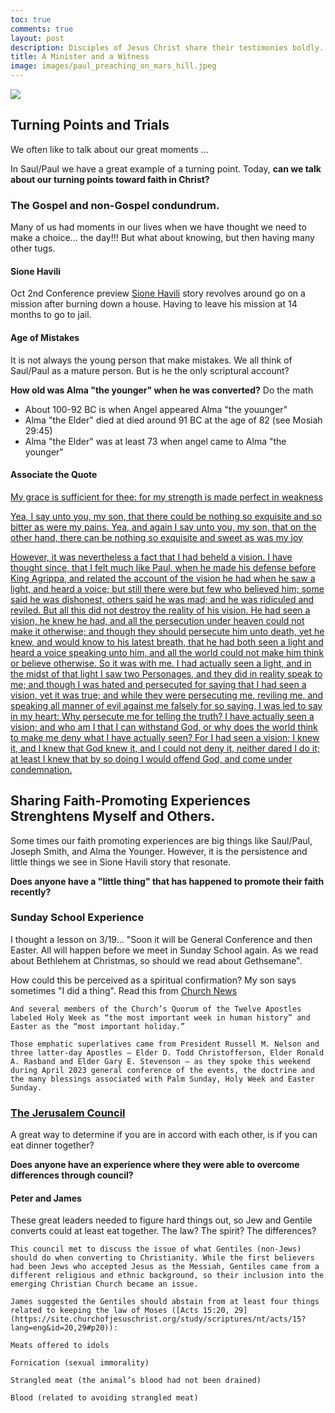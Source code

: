 ```yaml
---
toc: true
comments: true
layout: post
description: Disciples of Jesus Christ share their testimonies boldly.
title: A Minister and a Witness
image: images/paul_preaching_on_mars_hill.jpeg
---
```


![]({{site.baseurl}}/images/paul_preaching_on_mars_hill.jpeg)

## Turning Points and Trials
We often like to talk about our great moments ... 

In Saul/Paul we have a great example of a turning point.  Today, <b>can we talk about our turning points toward faith in Christ?</b>

### The Gospel and non-Gospel condundrum. 
Many of us had moments in our lives when we have thought we need to make a choice... the day!!!  But what about knowing, but then having many other tugs.

#### Sione Havili
Oct 2nd Conference preview [Sione Havili](https://ksltv.com/473425/preview-conference-doc-redeemed-the-sione-havili-story/) story revolves around go on a mission after burning down a house.  Having to leave his mission at 14 months to go to jail.

#### Age of Mistakes
It is not always the young person that make mistakes.  We all think of Saul/Paul as a mature person.  But is he the only scriptural account?

<b>How old was Alma "the younger" when he was converted?</b> Do the math
- About 100-92 BC is when Angel appeared Alma "the youunger"
- Alma "the Elder" died at died around 91 BC at the age of 82 (see Mosiah 29:45)
- Alma "the Elder" was at least 73 when  angel came to Alma "the younger"

#### Associate the Quote
[My grace is sufficient for thee: for my strength is made perfect in weakness](https://www.churchofjesuschrist.org/study/scriptures/nt/2-cor/12?lang=eng&id=p9#p9)

[Yea, I say unto you, my son, that there could be nothing so exquisite and so bitter as were my pains. Yea, and again I say unto you, my son, that on the other hand, there can be nothing so exquisite and sweet as was my joy](https://www.churchofjesuschrist.org/study/scriptures/bofm/alma/36?lang=eng&id=p21#p21)

[However, it was nevertheless a fact that I had beheld a vision. I have thought since, that I felt much like Paul, when he made his defense before King Agrippa, and related the account of the vision he had when he saw a light, and heard a voice; but still there were but few who believed him; some said he was dishonest, others said he was mad; and he was ridiculed and reviled. But all this did not destroy the reality of his vision. He had seen a vision, he knew he had, and all the persecution under heaven could not make it otherwise; and though they should persecute him unto death, yet he knew, and would know to his latest breath, that he had both seen a light and heard a voice speaking unto him, and all the world could not make him think or believe otherwise. So it was with me. I had actually seen a light, and in the midst of that light I saw two Personages, and they did in reality speak to me; and though I was hated and persecuted for saying that I had seen a vision, yet it was true; and while they were persecuting me, reviling me, and speaking all manner of evil against me falsely for so saying, I was led to say in my heart: Why persecute me for telling the truth? I have actually seen a vision; and who am I that I can withstand God, or why does the world think to make me deny what I have actually seen? For I had seen a vision; I knew it, and I knew that God knew it, and I could not deny it, neither dared I do it; at least I knew that by so doing I would offend God, and come under condemnation.](https://www.churchofjesuschrist.org/study/scriptures/pgp/js-h/1?lang=eng&id=p24-p25#p24)


## Sharing Faith-Promoting Experiences Strenghtens Myself and Others.
Some times our faith promoting experiences are big things like Saul/Paul, Joseph Smith, and Alma the Younger.  However, it is the persistence and little things we see in Sione Havili story that resonate.

<b>Does anyone have a "little thing" that has happened to promote their faith recently?</b>

### Sunday School Experience
I thought a lesson on 3/19... "Soon it will be General Conference and then Easter.  All will happen before we meet in Sunday School again.  As we read about Bethlehem at Christmas, so should we read about Gethsemane".

How could this be perceived as a spiritual confirmation?  My son says sometimes "I did a thing". Read this from [Church News](https://www.thechurchnews.com/leaders/2023/4/3/23667432/april-2023-general-conference-prophetic-emphasis-invitations-easter-holy-week)

    And several members of the Church’s Quorum of the Twelve Apostles labeled Holy Week as “the most important week in human history” and Easter as the “most important holiday.”

    Those emphatic superlatives came from President Russell M. Nelson and three latter-day Apostles — Elder D. Todd Christofferson, Elder Ronald A. Rasband and Elder Gary E. Stevenson — as they spoke this weekend during April 2023 general conference of the events, the doctrine and the many blessings associated with Palm Sunday, Holy Week and Easter Sunday.

### [The Jerusalem Council](https://www.churchofjesuschrist.org/study/liahona/2023/07/digital-only/the-jerusalem-council?lang=eng)
A great way to determine if you are in accord with each other, is if you can eat dinner together?

<b>Does anyone have an experience where they were able to overcome differences through council?</b>

#### Peter and James
These great leaders needed to figure hard things out, so Jew and Gentile converts could at least eat together.  The law?  The spirit?  The differences?

    This council met to discuss the issue of what Gentiles (non-Jews) should do when converting to Christianity. While the first believers had been Jews who accepted Jesus as the Messiah, Gentiles came from a different religious and ethnic background, so their inclusion into the emerging Christian Church became an issue.

    James suggested the Gentiles should abstain from at least four things related to keeping the law of Moses ([Acts 15:20, 29](https://site.churchofjesuschrist.org/study/scriptures/nt/acts/15?lang=eng&id=20,29#p20)):

    Meats offered to idols

    Fornication (sexual immorality)

    Strangled meat (the animal’s blood had not been drained)

    Blood (related to avoiding strangled meat)






